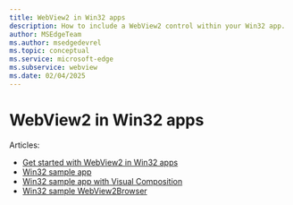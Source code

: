 ```yaml
---
title: WebView2 in Win32 apps
description: How to include a WebView2 control within your Win32 app.
author: MSEdgeTeam
ms.author: msedgedevrel
ms.topic: conceptual
ms.service: microsoft-edge
ms.subservice: webview
ms.date: 02/04/2025
---
```

# WebView2 in Win32 apps

<!-- This page is for general information about this platform. -->


Articles:
* [Get started with WebView2 in Win32 apps](../get-started/win32.md)
* [Win32 sample app](../samples/webview2apissample.md)
* [Win32 sample app with Visual Composition](../samples/webview2samplewincomp.md)
* [Win32 sample WebView2Browser](../samples/webview2browser.md)
